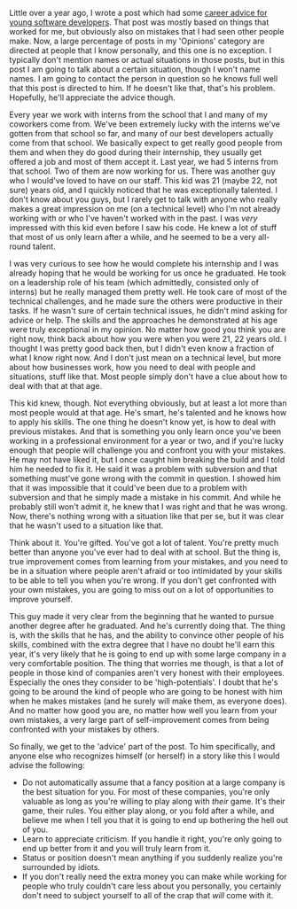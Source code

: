 Little over a year ago, I wrote a post which had some <a href="/blog/2008/10/career-advice-for-young-developers/">career advice for young software developers</a>.  That post was mostly based on things that worked for me, but obviously also on mistakes that I had seen other people make.   Now, a large percentage of posts in my 'Opinions' category are directed at people that I know personally, and this one is no exception.  I typically don't mention names or actual situations in those posts, but in this post I am going to talk about a certain situation, though I won't name names.  I am going to contact the person in question so he knows full well that this post is directed to him.  If he doesn't like that, that's his problem.  Hopefully, he'll appreciate the advice though.

Every year we work with interns from the school that I and many of my coworkers come from.  We've been extremely lucky with the interns we've gotten from that school so far, and many of our best developers actually come from that school.  We basically expect to get really good people from them and when they do good during their internship, they usually get offered a job and most of them accept it.  Last year, we had 5 interns from that school.  Two of them are now working for us.  There was another guy who I would've loved to have on our staff.   This kid was 21 (maybe 22, not sure) years old, and I quickly noticed that he was exceptionally talented.  I don't know about you guys, but I rarely get to talk with anyone who really makes a great impression on me (on a technical level) who I'm not already working with or who I've haven't worked with in the past.  I was <em>very</em> impressed with this kid even before I saw his code.  He knew a lot of stuff that most of us only learn after a while, and he seemed to be a very all-round talent.

I was very curious to see how he would complete his internship and I was already hoping that he would be working for us once he graduated.  He took on a leadership role of his team (which admittedly, consisted only of interns) but he really managed them pretty well.   He took care of most of the technical challenges, and he made sure the others were productive in their tasks.  If he wasn't sure of certain technical issues, he didn't mind asking for advice or help.  The skills and the approaches he demonstrated at his age were truly exceptional in my opinion.  No matter how good you think you are right now, think back about how you were when you were 21, 22 years old.  I thought I was pretty good back then, but I didn't even know a fraction of what I know right now.  And I don't just mean on a technical level, but more about how businesses work, how you need to deal with people and situations, stuff like that.  Most people simply don't have a clue about how to deal with that at that age.

This kid knew, though.  Not everything obviously, but at least a lot more than most people would at that age.  He's smart, he's talented and he knows how to apply his skills.   The one thing he doesn't know yet, is how to deal with previous mistakes.   And that is something you only learn once you've been working in a professional environment for a year or two, and if you're lucky enough that people will challenge you and confront you with your mistakes.  He may not have liked it, but I once caught him breaking the build and I told him he needed to fix it.  He said it was a problem with subversion and that something must've gone wrong with the commit in question.  I showed him that it was impossible that it could've been due to a problem with subversion and that he simply made a mistake in his commit.  And while he probably still won't admit it, he knew that I was right and that he was wrong.  Now, there's nothing wrong with a situation like that per se, but it was clear that he wasn't used to a situation like that.

Think about it.  You're gifted.  You've got a lot of talent.  You're pretty much better than anyone you've ever had to deal with at school.  But the thing is, true improvement comes from learning from your mistakes, and you need to be in a situation where people aren't afraid or too intimidated by your skills to be able to tell you when you're wrong.  If you don't get confronted with your own mistakes, you are going to miss out on a lot of opportunities to improve yourself.  

This guy made it very clear from the beginning that he wanted to pursue another degree after he graduated.  And he's currently doing that.  The thing is, with the skills that he has, and the ability to convince other people of his skills, combined with the extra degree that I have no doubt he'll earn this year, it's very likely that he is going to end up with some large company in a very comfortable position.  The thing that worries me though, is that a lot of people in those kind of companies aren't very honest with their employees.  Especially the ones they consider to be 'high-potentials'.  I doubt that he's going to be around the kind of people who are going to be honest with him when he makes mistakes (and he surely will make them, as everyone does).  And no matter how good you are, no matter how well you learn from your own mistakes, a very large part of self-improvement comes from being confronted with your mistakes by others.

So finally, we get to the 'advice' part of the post.  To him specifically, and anyone else who recognizes himself (or herself) in a story like this I would advise the following:

- Do not automatically assume that a fancy position at a large company is the best situation for you.  For most of these companies, you're only valuable as long as you're willing to play along with <em>their</em> game.  It's their game, their rules.  You either play along, or you fold after a while, and believe me when I tell you that it is going to end up bothering the hell out of you.
- Learn to appreciate criticism.  If you handle it right, you're only going to end up better from it and you will truly learn from it.
- Status or position doesn't mean anything if you suddenly realize you're surrounded by idiots.
- If you don't really need the extra money you can make while working for people who truly couldn't care less about you personally, you certainly don't need to subject yourself to all of the crap that <em>will</em> come with it.







